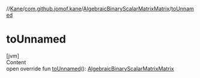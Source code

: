 //[Kane](../../index.md)/[com.github.jomof.kane](../index.md)/[AlgebraicBinaryScalarMatrixMatrix](index.md)/[toUnnamed](to-unnamed.md)



# toUnnamed  
[jvm]  
Content  
open override fun [toUnnamed](to-unnamed.md)(): [AlgebraicBinaryScalarMatrixMatrix](index.md)  



